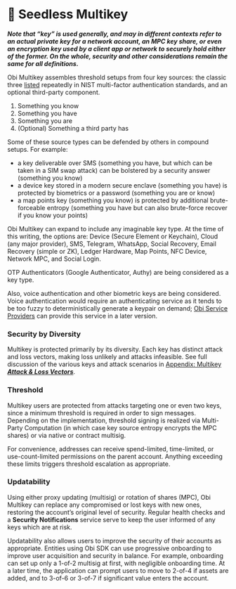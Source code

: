 # 🔐 Seedless Multikey

_**Note that “key” is used generally, and may in different contexts refer to an actual private key for a network account, an MPC key share, or even an encryption key used by a client app or network to securely hold either of the former. On the whole, security and other considerations remain the same for all definitions.**_

Obi Multikey assembles threshold setups from four key sources: the classic three [listed](https://nvlpubs.nist.gov/nistpubs/SpecialPublications/NIST.SP.1800-17.pdf) repeatedly in NIST multi-factor authentication standards, and an optional third-party component.

1. Something you know
2. Something you have
3. Something you are
4. (Optional) Something a third party has

Some of these source types can be defended by others in compound setups. For example:

* a key deliverable over SMS (something you have, but which can be taken in a SIM swap attack) can be bolstered by a security answer (something you know)
* a device key stored in a modern secure enclave (something you have) is protected by biometrics or a password (something you are or know)
* a map points key (something you know) is protected by additional brute-forceable entropy (something you have but can also brute-force recover if you know your points)

Obi Multikey can expand to include any imaginable key type. At the time of this writing, the options are: Device (Secure Element or Keychain), Cloud (any major provider), SMS, Telegram, WhatsApp, Social Recovery, Email Recovery (simple or ZK), Ledger Hardware, Map Points, NFC Device, Network MPC, and Social Login.

OTP Authenticators (Google Authenticator, Authy) are being considered as a key type.

Also, voice authentication and other biometric keys are being considered. Voice authentication would require an authenticating service as it tends to be too fuzzy to deterministically generate a keypair on demand; [Obi Service Providers](../../roadmap-features/obi-service-providers/) can provide this service in a later version.

### Security by Diversity

Multikey is protected primarily by its diversity. Each key has distinct attack and loss vectors, making loss unlikely and attacks infeasible. See full discussion of the various keys and attack scenarios in [Appendix: Multikey _**Attack & Loss Vectors**_](../../appendices/multikey-attack-and-loss-vectors/).

### Threshold

Multikey users are protected from attacks targeting one or even two keys, since a minimum threshold is required in order to sign messages. Depending on the implementation, threshold signing is realized via Multi-Party Computation (in which case key source entropy encrypts the MPC shares) or via native or contract multisig.

For convenience, addresses can receive spend-limited, time-limited, or use-count-limited permissions on the parent account. Anything exceeding these limits triggers threshold escalation as appropriate.

### Updatability

Using either proxy updating (multisig) or rotation of shares (MPC), Obi Multikey can replace any compromised or lost keys with new ones, restoring the account’s original level of security. Regular health checks and a **Security Notifications** service serve to keep the user informed of any keys which are at risk.

Updatability also allows users to improve the security of their accounts as appropriate. Entities using Obi SDK can use progressive onboarding to improve user acquisition and security in balance. For example, onboarding can set up only a 1-of-2 multisig at first, with negligible onboarding time. At a later time, the application can prompt users to move to 2-of-4 if assets are added, and to 3-of-6 or 3-of-7 if significant value enters the account.
